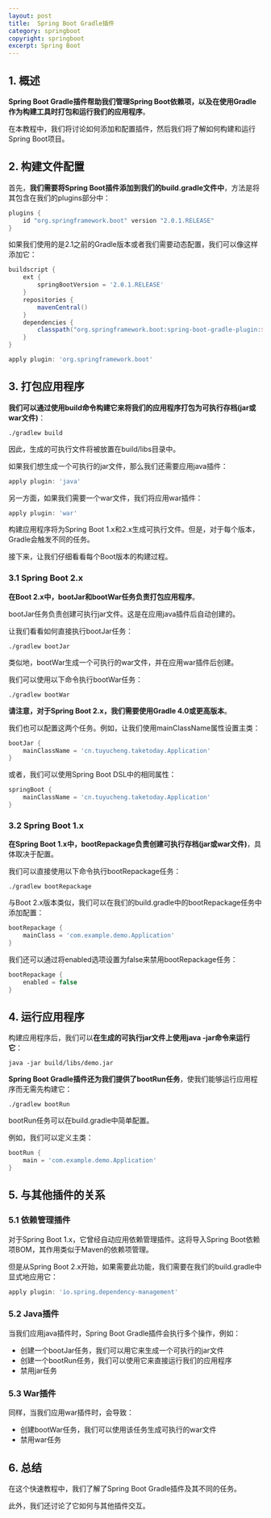 ```yaml
---
layout: post
title:  Spring Boot Gradle插件
category: springboot
copyright: springboot
excerpt: Spring Boot
---
```


## 1. 概述

**Spring Boot Gradle插件帮助我们管理Spring Boot依赖项，以及在使用Gradle作为构建工具时打包和运行我们的应用程序**。

在本教程中，我们将讨论如何添加和配置插件，然后我们将了解如何构建和运行Spring Boot项目。

## 2. 构建文件配置

首先，**我们需要将Spring Boot插件添加到我们的build.gradle文件中**，方法是将其包含在我们的plugins部分中：

```groovy
plugins {
    id "org.springframework.boot" version "2.0.1.RELEASE"
}
```

如果我们使用的是2.1之前的Gradle版本或者我们需要动态配置，我们可以像这样添加它：

```groovy
buildscript {
    ext {
        springBootVersion = '2.0.1.RELEASE'
    }
    repositories {
        mavenCentral()
    }
    dependencies {
        classpath("org.springframework.boot:spring-boot-gradle-plugin:${springBootVersion}")
    }
}

apply plugin: 'org.springframework.boot'
```

## 3. 打包应用程序

**我们可以通过使用build命令构建它来将我们的应用程序打包为可执行存档(jar或war文件)**：

```shell
./gradlew build
```

因此，生成的可执行文件将被放置在build/libs目录中。

如果我们想生成一个可执行的jar文件，那么我们还需要应用java插件：

```groovy
apply plugin: 'java'
```

另一方面，如果我们需要一个war文件，我们将应用war插件：

```groovy
apply plugin: 'war'
```

构建应用程序将为Spring Boot 1.x和2.x生成可执行文件。但是，对于每个版本，Gradle会触发不同的任务。

接下来，让我们仔细看看每个Boot版本的构建过程。

### 3.1 Spring Boot 2.x

**在Boot 2.x中，bootJar和bootWar任务负责打包应用程序**。

bootJar任务负责创建可执行jar文件。这是在应用java插件后自动创建的。

让我们看看如何直接执行bootJar任务：

```shell
./gradlew bootJar
```

类似地，bootWar生成一个可执行的war文件，并在应用war插件后创建。

我们可以使用以下命令执行bootWar任务：

```shell
./gradlew bootWar
```

**请注意，对于Spring Boot 2.x，我们需要使用Gradle 4.0或更高版本**。

我们也可以配置这两个任务。例如，让我们使用mainClassName属性设置主类：

```groovy
bootJar {
    mainClassName = 'cn.tuyucheng.taketoday.Application'
}
```

或者，我们可以使用Spring Boot DSL中的相同属性：

```groovy
springBoot {
    mainClassName = 'cn.tuyucheng.taketoday.Application'
}
```

### 3.2 Spring Boot 1.x

**在Spring Boot 1.x中，bootRepackage负责创建可执行存档(jar或war文件)**，具体取决于配置。

我们可以直接使用以下命令执行bootRepackage任务：

```shell
./gradlew bootRepackage
```

与Boot 2.x版本类似，我们可以在我们的build.gradle中的bootRepackage任务中添加配置：

```groovy
bootRepackage {
    mainClass = 'com.example.demo.Application'
}
```

我们还可以通过将enabled选项设置为false来禁用bootRepackage任务：

```groovy
bootRepackage {
    enabled = false
}
```

## 4. 运行应用程序

构建应用程序后，我们可以**在生成的可执行jar文件上使用java -jar命令来运行它**：

```shell
java -jar build/libs/demo.jar
```

**Spring Boot Gradle插件还为我们提供了bootRun任务**，使我们能够运行应用程序而无需先构建它：

```shell
./gradlew bootRun
```

bootRun任务可以在build.gradle中简单配置。

例如，我们可以定义主类：

```groovy
bootRun {
    main = 'com.example.demo.Application'
}
```

## 5. 与其他插件的关系

### 5.1 依赖管理插件

对于Spring Boot 1.x，它曾经自动应用依赖管理插件。这将导入Spring Boot依赖项BOM，其作用类似于Maven的依赖项管理。

但是从Spring Boot 2.x开始，如果需要此功能，我们需要在我们的build.gradle中显式地应用它：

```groovy
apply plugin: 'io.spring.dependency-management'
```

### 5.2 Java插件

当我们应用java插件时，Spring Boot Gradle插件会执行多个操作，例如：

-   创建一个bootJar任务，我们可以用它来生成一个可执行的jar文件
-   创建一个bootRun任务，我们可以使用它来直接运行我们的应用程序
-   禁用jar任务

### 5.3 War插件

同样，当我们应用war插件时，会导致：

-   创建bootWar任务，我们可以使用该任务生成可执行的war文件
-   禁用war任务

## 6. 总结

在这个快速教程中，我们了解了Spring Boot Gradle插件及其不同的任务。

此外，我们还讨论了它如何与其他插件交互。